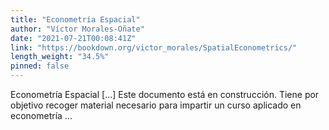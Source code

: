 ```yaml
---
title: "Econometría Espacial"
author: "Víctor Morales-Oñate"
date: "2021-07-21T00:08:41Z"
link: "https://bookdown.org/victor_morales/SpatialEconometrics/"
length_weight: "34.5%"
pinned: false
---
```


Econometría Espacial [...] Este documento está en construcción. Tiene por objetivo recoger material necesario para impartir un curso aplicado en econometría ...
